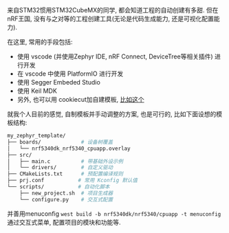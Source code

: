 来自STM32惯用STM32CubeMX的同学, 都会知道工程的自动创建有多甜.
但在nRF王国, 没有与之对等的工程创建工具(无论是代码生成能力, 还是可视化配置能力).

在这里, 常用的手段包括:
- 使用 vscode (并使用Zephyr IDE, nRF Connect, DeviceTree等相关插件) 进行开发
- 在 vscode 中使用 PlatformIO 进行开发 
- 使用 Segger Embeded Studio
- 使用 Keil MDK
- 另外, 也可以用 cookiecut加自建模板, [比如这个](https://github.com/catie-aq/cookiecutter_zephyr)

 就我个人目前的感觉, 自制模板并手动调整的方案, 也是可行的, 比如下面设想的模板结构:

```bash
my_zephyr_template/
├── boards/             # 设备树覆盖
│   └── nrf5340dk_nrf5340_cpuapp.overlay
├── src/
│   ├── main.c          # 带基础外设示例
│   └── drivers/        # 自定义驱动
├── CMakeLists.txt      # 预配置编译规则
├── prj.conf           # 常用 Kconfig 默认值
└── scripts/           # 自动化脚本
    ├── new_project.sh  # 项目生成器
    └── configure.py    # 交互式配置
```

并善用menuconfig `west build -b nrf5340dk/nrf5340/cpuapp -t menuconfig` 通过交互式菜单, 配置项目的模块和功能等.
